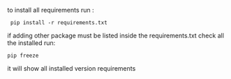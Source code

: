 to install all requirements run :

     pip install -r requirements.txt


if adding other package must be listed inside the requirements.txt 
check all the installed run:

    pip freeze

it will show all installed version requirements